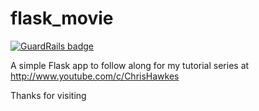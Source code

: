 # flask_movie

[![GuardRails badge](https://badges.production.guardrails.io/shtakai/flask_movie.svg)](https://www.guardrails.io)

A simple Flask app to follow along for my tutorial series at http://www.youtube.com/c/ChrisHawkes

Thanks for visiting
